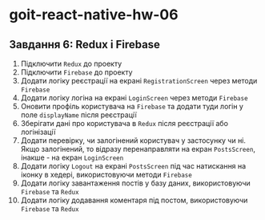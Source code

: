 # goit-react-native-hw-06

## Завдання 6: Redux і Firebase
1. Підключити `Redux` до проекту
2. Підключити `Firebase` до проекту
3. Додати логіку реєстрації на екрані `RegistrationScreen` через методи `Firebase`
4. Додати логіку логіна на екрані `LoginScreen` через методи `Firebase`
5. Оновити профіль користувача на `Firebase` та додати туди логін у поле `displayName` після реєстрації
6. Зберігати дані про користувача в `Redux` після реєстрації або логінізації
7. Додати перевірку, чи залогінений користувач у застосунку чи ні. Якщо залогінений, то відразу перенаправляти на екран `PostsScreen`, інакше - на екран `LoginScreen`
8. Додати логіку `Logout` на екрані `PostsScreen` під час натискання на іконку в хедері, використовуючи методи `Firebase`
9. Додати логіку завантаження постів у базу даних, використовуючи `Firebase` та `Redux`
10. Додати логіку додавання коментаря під постом, використовуючи `Firebase` та `Redux`
